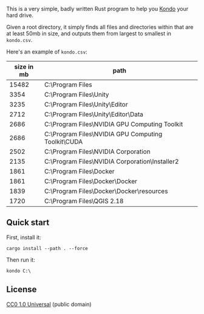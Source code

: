 This is a very simple, badly written Rust program to help you
[Kondo][] your hard drive.

Given a root directory, it simply finds all files and directories
within that are at least 50mb in size, and outputs them
from largest to smallest in `kondo.csv`.

Here's an example of `kondo.csv`:

| size in mb | path                                               | 
|------------|----------------------------------------------------| 
| 15482      | C:\Program Files                                   | 
| 3354       | C:\Program Files\Unity                             | 
| 3235       | C:\Program Files\Unity\Editor                      | 
| 2712       | C:\Program Files\Unity\Editor\Data                 | 
| 2686       | C:\Program Files\NVIDIA GPU Computing Toolkit      | 
| 2686       | C:\Program Files\NVIDIA GPU Computing Toolkit\CUDA | 
| 2502       | C:\Program Files\NVIDIA Corporation                | 
| 2135       | C:\Program Files\NVIDIA Corporation\Installer2     | 
| 1861       | C:\Program Files\Docker                            | 
| 1861       | C:\Program Files\Docker\Docker                     | 
| 1839       | C:\Program Files\Docker\Docker\resources           | 
| 1720       | C:\Program Files\QGIS 2.18                         | 

[Kondo]: https://en.wikipedia.org/wiki/Marie_Kondo

## Quick start

First, install it:

```
cargo install --path . --force
```

Then run it:

```
kondo C:\
```

## License

[CC0 1.0 Universal](https://creativecommons.org/publicdomain/zero/1.0/) (public domain)
